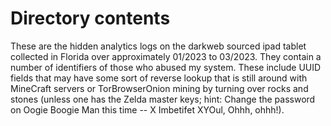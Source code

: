 # Directory contents

These are the hidden analytics logs on the darkweb sourced ipad tablet collected in 
Florida over approximately 01/2023 to 03/2023. They contain a number of identifiers of 
those who abused my system. These include UUID fields that may have some sort of reverse 
lookup that is still around with MineCraft servers or TorBrowserOnion mining by turning 
over rocks and stones (unless one has the Zelda master keys; 
hint: Change the password on Oogie Boogie Man this time -- X Imbetifet XYOul, Ohhh, ohhh!). 
